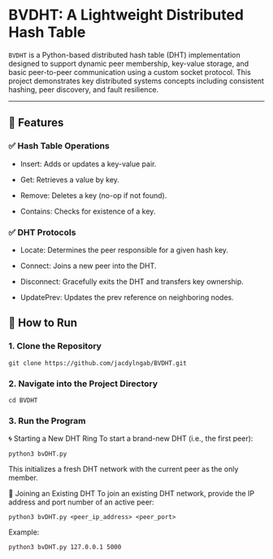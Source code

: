 # BVDHT: A Lightweight Distributed Hash Table

`BVDHT` is a Python-based distributed hash table (DHT) implementation designed to support dynamic peer membership, key-value storage, and basic peer-to-peer communication using a custom socket protocol. This project demonstrates key distributed systems concepts including consistent hashing, peer discovery, and fault resilience.

---

## 🧠 Features

### ✅ Hash Table Operations

- Insert: Adds or updates a key-value pair.

- Get: Retrieves a value by key.

- Remove: Deletes a key (no-op if not found).

- Contains: Checks for existence of a key.


### ✅ DHT Protocols

- Locate: Determines the peer responsible for a given hash key.

- Connect: Joins a new peer into the DHT.

- Disconnect: Gracefully exits the DHT and transfers key ownership.

- UpdatePrev: Updates the prev reference on neighboring nodes.

## 🚀 How to Run

### 1. Clone the Repository
```
git clone https://github.com/jacdylngab/BVDHT.git
```

### 2. Navigate into the Project Directory
```
cd BVDHT
```

### 3. Run the Program
🌀 Starting a New DHT Ring
To start a brand-new DHT (i.e., the first peer):
```
python3 bvDHT.py
```
This initializes a fresh DHT network with the current peer as the only member.

🔗 Joining an Existing DHT
To join an existing DHT network, provide the IP address and port number of an active peer:
```
python3 bvDHT.py <peer_ip_address> <peer_port>
```
Example:
```
python3 bvDHT.py 127.0.0.1 5000
```
